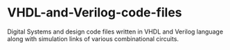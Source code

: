 # VHDL-and-Verilog-code-files
Digital Systems and design code files written in VHDL and Verilog language along with simulation links of various combinational circuits.
